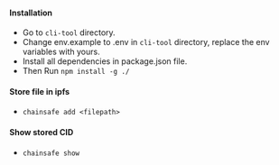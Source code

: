 #### Installation
- Go to `cli-tool` directory.
- Change env.example to .env in `cli-tool` directory, replace the env variables with yours.
- Install all dependencies in package.json file.
- Then Run `npm install -g ./`


#### Store file in ipfs
- `chainsafe add <filepath>`


#### Show stored CID
- `chainsafe show`